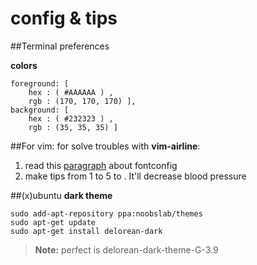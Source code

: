 config & tips
====================================
##Terminal preferences

**colors**

```
foreground: [
    hex : ( #AAAAAA ) ,
    rgb : (170, 170, 170) ],
background: [
    hex : ( #232323 ) ,
    rgb : (35, 35, 35) ]
```

##For vim:
for solve troubles with **vim-airline**:

 1. read this [paragraph](https://powerline.readthedocs.org/en/latest/installation/linux.html#fontconfig) about fontconfig
 2. make tips from 1 to 5 to . It'll decrease blood pressure

##(x)ubuntu
**dark theme**

```
sudo add-apt-repository ppa:noobslab/themes
sudo apt-get update
sudo apt-get install delorean-dark
```

>**Note:** perfect is delorean-dark-theme-G-3.9

